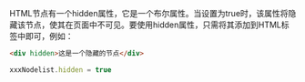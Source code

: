 HTML节点有一个hidden属性，它是一个布尔属性。当设置为true时，该属性将隐藏该节点，使其在页面中不可见。要使用hidden属性，只需将其添加到HTML标签中即可，例如：

```html
<div hidden>这是一个隐藏的节点</div>
```

```js
xxxNodelist.hidden = true
```